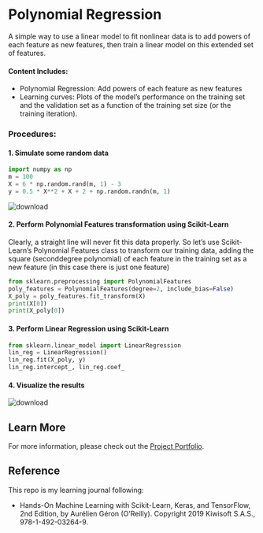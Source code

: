# Polynomial Regression

A simple way to use a linear model to fit nonlinear data is to add powers of each feature as new features, then train a linear model on this extended set of features.

#### Content Includes:
- Polynomial Regression: Add powers of each feature as new features
- Learning curves: Plots of the model’s performance on the training set and the validation set as a function of the training set size (or the training iteration).

### Procedures:

#### 1. Simulate some random data

```Python
import numpy as np
m = 100
X = 6 * np.random.rand(m, 1) - 3
y = 0.5 * X**2 + X + 2 + np.random.randn(m, 1)
```

![download](https://user-images.githubusercontent.com/44503223/127773657-a8c3c48c-8052-4fa3-ada8-c419cdc576a0.png)


#### 2. Perform Polynomial Features transformation using Scikit-Learn

Clearly, a straight line will never fit this data properly. So let’s use Scikit-Learn’s Polynomial Features class to transform our training data, adding the square (seconddegree polynomial) of each feature in the training set as a new feature (in this case there is just one feature)

```Python
from sklearn.preprocessing import PolynomialFeatures
poly_features = PolynomialFeatures(degree=2, include_bias=False)
X_poly = poly_features.fit_transform(X)
print(X[0])
print(X_poly[0])
```

#### 3. Perform Linear Regression using Scikit-Learn

```Python
from sklearn.linear_model import LinearRegression
lin_reg = LinearRegression()
lin_reg.fit(X_poly, y)
lin_reg.intercept_, lin_reg.coef_
```

#### 4. Visualize the results

![download](https://user-images.githubusercontent.com/44503223/127773696-312ec265-04e3-4fe7-89d5-f6f853c2ea68.png)

## Learn More

For more information, please check out the [Project Portfolio](https://tingting0618.github.io).

## Reference

This repo is my learning journal following:
- Hands-On Machine Learning with Scikit-Learn, Keras, and TensorFlow, 2nd Edition, by Aurélien Géron (O’Reilly). Copyright 2019 Kiwisoft S.A.S., 978-1-492-03264-9.
